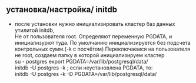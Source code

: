 ## установка/настройка/ initdb  
- после установки нужно инициализировать кластер баз данных утилитой initdb,  
  Не от пользователя root. Определяют переменную PGDATA, и инициализурют туда.
  По умолчанию инициализируется без подсчета контрольных сумм.(-k с посчётом)
  Переключаемся на пользователя не root, создаем папку в которой инициализируем кластер  
  su - postgres
  export PGDATA=/var/lib/postgresql/data/  
  initdb -U postgres -k ; если неустановлена PGDATA, то:   
  initdb -U postgres -k -D PGDATA=/var/lib/postgresql/data/  
